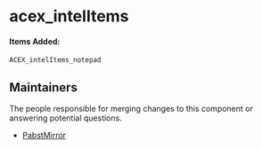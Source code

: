 acex_intelItems
==========



#### Items Added:
`ACEX_intelItems_notepad`


## Maintainers

The people responsible for merging changes to this component or answering potential questions.

- [PabstMirror](https://github.com/PabstMirror)
